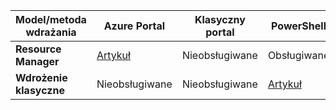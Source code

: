| **Model/metoda wdrażania** | **Azure Portal** | **Klasyczny portal** | **PowerShell** |
| --- | --- | --- | --- |
| **Resource Manager** |[Artykuł](../articles/vpn-gateway/vpn-gateway-howto-multi-site-to-site-resource-manager-portal.md) |Nieobsługiwane |Obsługiwane |
| **Wdrożenie klasyczne** |Nieobsługiwane |Nieobsługiwane |[Artykuł](../articles/vpn-gateway/vpn-gateway-multi-site.md) |

